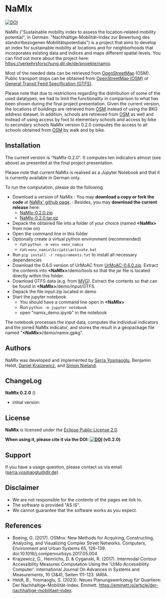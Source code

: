 # NaMIx

[![DOI](https://img.shields.io/badge/doi-10.5281%2Fzenodo.8328622-blue)](https://doi.org/10.5281/zenodo.8328622)

NaMIx ("Sustainable mobility index to assess the location-related mobility potential", in German: 
"Nachhaltige-Mobilität-Index zur Bewertung des standortbezogenen Mobilitätspotentials") 
is a project that aims to develop an index for sustainable mobility at locations and 
for neighborhoods that incorporates existing data and indices and maps different spatial levels. You can find out more about the project here: https://verkehrsforschung.dlr.de/de/projekte/namix.

Most of the needed data can be retrieved from [OpenStreetMap](https://www.openstreetmap.org) (OSM). 
Public transport stops can be obtained from [OpenStreetMap (OSM)](https://wiki.openstreetmap.org/wiki/Public_transport) 
or [General Transit Feed Specification (GTFS)](https://gtfs.org/).

Please note that due to restrictions regarding the distribution of some of the used datatypes, we had to limit the functionality in comparison to what has been shown during the final project presentation. Given the current version, the locations of buildings are retrieved from [OSM](https://www.openstreetmap.org) instead of using the BKG address dataset. In addition, schools are retrieved from [OSM](https://www.openstreetmap.org) as well and instead of using access by foot to elementary schools and access by bike to secondary schools NaMIx version 0.2.0 computes the access to all schools obtained from [OSM](https://www.openstreetmap.org) by walk and by bike.

## Installation

The current version is "NaMIx-0.2.0". It computes ten indicators almost (see above) as presented at the final project presentation.

Please note that current NaMIx is realised as a Jupyter Notebook and that it is currently available in German only.

To run the computation, please do the following
* Download a version of NaMIx
: You may __download a copy or fork the code__ at [NaMIx&apos; github page](https://github.com/DLR-VF/NaMIx).
: Besides, you may __download the current release__ here:
  * [NaMIx-0.2.0.zip](https://github.com/DLR-VF/NaMIx/archive/refs/tags/0.2.0.zip)
  * [NaMIx-0.2.0.tar.gz](https://github.com/DLR-VF/NaMIx/archive/refs/tags/0.2.0.tar.gz)
* Depack the obtained file into a folder of your choice (named **&lt;NaMIx&gt;** from now on)
* Open the command line in this folder
* Optionally create a virtual python environment (recommended)
  * run ```python -m venv venv_namix```
  * run ```venv_namix\Scripts\activate.bat```
* Run ```pip install -r requirements.txt``` to install all necessary dependencies
* Download the 0.6.0 version of UrMoAC from [UrMoAC-0.6.0.zip](https://github.com/DLR-VF/UrMoAC/releases/download/v0.6.0/UrMoAC-0.6.0.zip). Extract the contents into **&lt;NaMIx&gt;**/demo/tools so that the jar file is located directly within this folder.
* Download GTFS data (e.g. from [MVG](https://www.mvg.de/services/fahrgastservice/fahrplandaten.html)). Extract the contents so that can be found in **&lt;NaMIx&gt;**/demo/input/GTFS.
* Depack the file input.zip located in demo
* Start the jupyter notebook
  * You should have a command line open in **&lt;NaMIx&gt;**
  * Run ```python -m jupyter notebook```
  * open "namix_demo.ipynb" in the notebook

The notebook processes the input data, computes the individual indicators and the joined NaMIx indicator, and stores the result in a geopackage file named "**&lt;NaMIx&gt;**/demo/namix.gpkg".

## Authors

NaMIx was developed and implemented by [Serra Yosmaoglu](https://github.com/serrayos), Benjamin Heldt, [Daniel Krajzewicz](https://github.com/dkrajzew), and [Simon Nieland](https://github.com/SimonNieland).

## ChangeLog

**NaMIx 0.2.0** ()
* initial version

## License

**NaMIx** is licensed under the [Eclipse Public License 2.0]([LICENSE.md](https://github.com/DLR-VF/NaMIx/blob/main/LICENSE)).

**When using it, please cite it via the DOI: [![DOI](https://img.shields.io/badge/doi-10.5281%2Fzenodo.8328622-blue)](https://doi.org/10.5281/zenodo.8328622) (v0.2.0)**

## Support

If you have a usage question, please contact us via email (serra.yosmaoglu@dlr.de).

## Disclaimer
* We are not responsible for the contents of the pages we link to.
* The software is provided "AS IS".
* We cannot guarantee that the software works as you expect.

## References

* Boeing, G. (2017). OSMnx: New Methods for Acquiring, Constructing, Analyzing, and Visualizing Complex Street Networks.
  Computers, Environment and Urban Systems 65, 126-139. doi:10.1016/j.compenvurbsys.2017.05.004
* Krajzewicz, D., Heinrichs, D. & Cyganski, R. (2017). Intermodal Contour Accessibility Measures Computation Using the 'UrMo Accessibility Computer'.
  International Journal On Advances in Systems and Measurements, 10 (3&4), Seiten 111-123. IARIA.
* Heldt, B., Yosmaoglu, S. (2023). Neues Planungswerkzeug für Quartiere: Der Nachhaltige-Mobilität-Index. Emmett. https://emmett.io/article/der-nachhaltige-mobilitaet-index.
  


